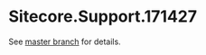 # Sitecore.Support.171427

See [master branch](https://github.com/sitecoresupport/Sitecore.Support.171427) for details.